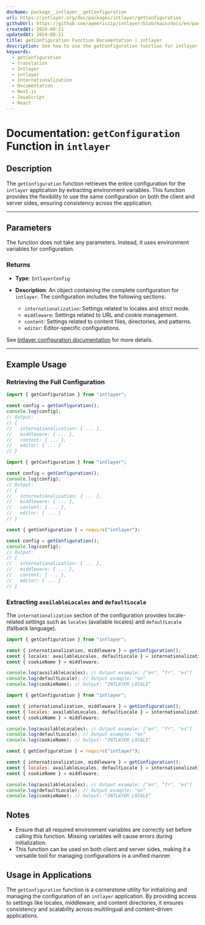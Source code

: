 ```yaml
---
docName: package__intlayer__getConfiguration
url: https://intlayer.org/doc/packages/intlayer/getConfiguration
githubUrl: https://github.com/aymericzip/intlayer/blob/main/docs/en/packages/intlayer/getConfiguration.md
createdAt: 2024-08-11
updatedAt: 2024-08-11
title: getConfiguration Function Documentation | intlayer
description: See how to use the getConfiguration function for intlayer package
keywords:
  - getConfiguration
  - translation
  - Intlayer
  - intlayer
  - Internationalization
  - Documentation
  - Next.js
  - JavaScript
  - React
---
```


# Documentation: `getConfiguration` Function in `intlayer`

## Description

The `getConfiguration` function retrieves the entire configuration for the `intlayer` application by extracting environment variables. This function provides the flexibility to use the same configuration on both the client and server sides, ensuring consistency across the application.

---

## Parameters

The function does not take any parameters. Instead, it uses environment variables for configuration.

### Returns

- **Type**: `IntlayerConfig`
- **Description**: An object containing the complete configuration for `intlayer`. The configuration includes the following sections:

  - `internationalization`: Settings related to locales and strict mode.
  - `middleware`: Settings related to URL and cookie management.
  - `content`: Settings related to content files, directories, and patterns.
  - `editor`: Editor-specific configurations.

See [Intlayer configuration documentation](https://github.com/aymericzip/intlayer/blob/main/docs/en/configuration.md) for more details.

---

## Example Usage

### Retrieving the Full Configuration

```typescript codeFormat="typescript"
import { getConfiguration } from "intlayer";

const config = getConfiguration();
console.log(config);
// Output:
// {
//   internationalization: { ... },
//   middleware: { ... },
//   content: { ... },
//   editor: { ... }
// }
```

```javascript codeFormat="esm"
import { getConfiguration } from "intlayer";

const config = getConfiguration();
console.log(config);
// Output:
// {
//   internationalization: { ... },
//   middleware: { ... },
//   content: { ... },
//   editor: { ... }
// }
```

```javascript codeFormat="commonjs"
const { getConfiguration } = require("intlayer");

const config = getConfiguration();
console.log(config);
// Output:
// {
//   internationalization: { ... },
//   middleware: { ... },
//   content: { ... },
//   editor: { ... }
// }
```

### Extracting `availableLocales` and `defaultLocale`

The `internationalization` section of the configuration provides locale-related settings such as `locales` (available locales) and `defaultLocale` (fallback language).

```typescript codeFormat="typescript"
import { getConfiguration } from "intlayer";

const { internationalization, middleware } = getConfiguration();
const { locales: availableLocales, defaultLocale } = internationalization;
const { cookieName } = middleware;

console.log(availableLocales); // Output example: ["en", "fr", "es"]
console.log(defaultLocale); // Output example: "en"
console.log(cookieName); // Output: "INTLAYER_LOCALE"
```

```javascript codeFormat="esm"
import { getConfiguration } from "intlayer";

const { internationalization, middleware } = getConfiguration();
const { locales: availableLocales, defaultLocale } = internationalization;
const { cookieName } = middleware;

console.log(availableLocales); // Output example: ["en", "fr", "es"]
console.log(defaultLocale); // Output example: "en"
console.log(cookieName); // Output: "INTLAYER_LOCALE"
```

```javascript codeFormat="commonjs"
const { getConfiguration } = require("intlayer");

const { internationalization, middleware } = getConfiguration();
const { locales: availableLocales, defaultLocale } = internationalization;
const { cookieName } = middleware;

console.log(availableLocales); // Output example: ["en", "fr", "es"]
console.log(defaultLocale); // Output example: "en"
console.log(cookieName); // Output: "INTLAYER_LOCALE"
```

## Notes

- Ensure that all required environment variables are correctly set before calling this function. Missing variables will cause errors during initialization.
- This function can be used on both client and server sides, making it a versatile tool for managing configurations in a unified manner.

## Usage in Applications

The `getConfiguration` function is a cornerstone utility for initializing and managing the configuration of an `intlayer` application. By providing access to settings like locales, middleware, and content directories, it ensures consistency and scalability across multilingual and content-driven applications.
